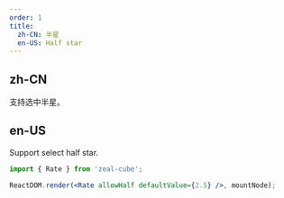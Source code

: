 ```yaml
---
order: 1
title:
  zh-CN: 半星
  en-US: Half star
---
```


## zh-CN

支持选中半星。

## en-US

Support select half star.

````jsx
import { Rate } from 'zeal-cube';

ReactDOM.render(<Rate allowHalf defaultValue={2.5} />, mountNode);
````
